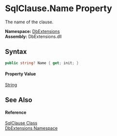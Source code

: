 SqlClause.Name Property
=======================
The name of the clause.
  
**Namespace:** [DbExtensions][1]  
**Assembly:** DbExtensions.dll

Syntax
------

```csharp
public string? Name { get; init; }
```

#### Property Value
[String][2]

See Also
--------

#### Reference
[SqlClause Class][3]  
[DbExtensions Namespace][1]  

[1]: ../README.md
[2]: https://learn.microsoft.com/dotnet/api/system.string
[3]: README.md